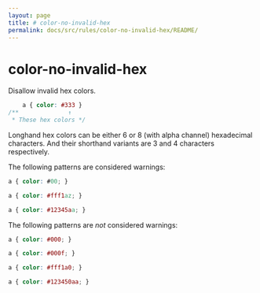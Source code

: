 ```yaml
---
layout: page
title: # color-no-invalid-hex
permalink: docs/src/rules/color-no-invalid-hex/README/
---
```


# color-no-invalid-hex

Disallow invalid hex colors.

```css
    a { color: #333 }
/**              ↑
 * These hex colors */
```

Longhand hex colors can be either 6 or 8 (with alpha channel) hexadecimal characters. And their shorthand variants are 3 and 4 characters respectively.

The following patterns are considered warnings:

```css
a { color: #00; }
```

```css
a { color: #fff1az; }
```

```css
a { color: #12345aa; }
```

The following patterns are *not* considered warnings:


```css
a { color: #000; }
```

```css
a { color: #000f; }
```

```css
a { color: #fff1a0; }
```

```css
a { color: #123450aa; }
```
